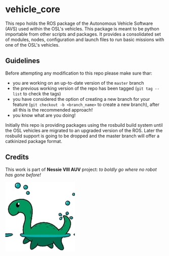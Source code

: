 vehicle_core
============

This repo holds the ROS package of the Autonomous Vehicle Software (AVS) used within the OSL's vehicles. This package is meant to be python importable from other scripts and packages. It provides a consolidated set of modules, nodes, configuration and launch files to run basic missions with one of the OSL's vehicles. 

Guidelines
----------

Before attempting any modification to this repo please make sure thar: 
  - you are working on an up-to-date version of the `master` branch
  - the previous working version of the repo has been tagged (`git tag --list` to check the tags)
  - you have considered the option of creating a new branch for your feature (`git checkout -b <branch_name>` to create a new branch), after all this is the recommended approach!
  - you know what are you doing!
  
Initially this repo is providing packages using the rosbuild build system until the OSL vehicles are migrated to an upgraded version of the ROS. Later the rosbuild support is going to be dropped and the master branch will offer a catkinized package format.

Credits
-------

This work is part of **Nessie VIII AUV** project: *to boldly go where no robot has gone before!*

![nessie_logo](docs/nessie_tran.png)
